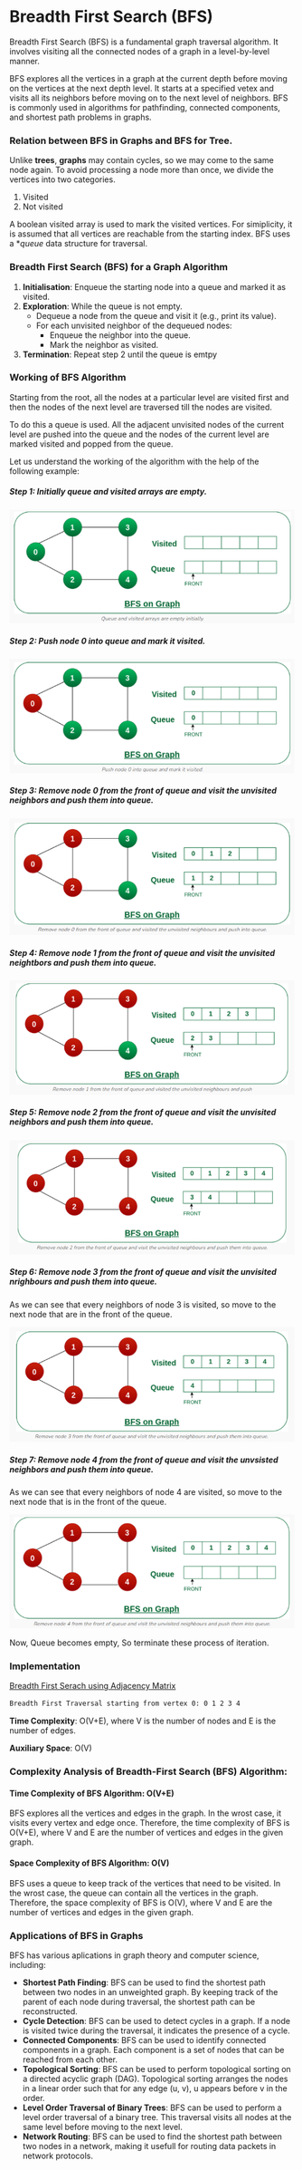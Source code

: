 # Breadth First Search (BFS)

Breadth First Search (BFS) is a fundamental graph traversal algorithm. It involves visiting all the connected nodes of a graph in a level-by-level manner. 

BFS explores all the vertices in a graph at the current depth before moving on the vertices at the next depth level. It starts at a specified vetex and visits all its neighbors before moving on to the next level of neighbors. BFS is commonly used in algorithms for pathfinding, connected components, and shortest path problems in graphs.

### Relation between BFS in Graphs and BFS for Tree.

Unlike **trees**, **graphs** may contain cycles, so we may come to the same node again. To avoid processing a node more than once, we divide the vertices into two categories.

1. Visited
2. Not visited

A boolean visited array is used to mark the visited vertices. For simiplicity, it is assumed that all vertices are reachable from the starting index. BFS uses a **queue* data structure for traversal.


### Breadth First Search (BFS) for a Graph Algorithm

1. **Initialisation**: Enqueue the starting node into a queue and marked it as visited.
2. **Exploration**: While the queue is not empty.
    - Dequeue a node from the queue and visit it (e.g., print its value).
    - For each unvisited neighbor of the dequeued nodes:
        - Enqueue the neighbor into the queue.
        - Mark the neighbor as visited.
3. **Termination**: Repeat step 2 until the queue is emtpy


### Working of BFS Algorithm

Starting from the root, all the nodes at a particular level are visited first and then the nodes of the next level are traversed till the nodes are visited.

To do this a queue is used. All the adjacent unvisited nodes of the current level are pushed into the queue and the nodes of the current level are marked visited and popped from the queue.

Let us understand the working of the algorithm with the help of the following example:

##### Step 1: Initially queue and visited arrays are empty.

![Step 1](../../../assets/graph-1.png)

##### Step 2: Push node 0 into queue and mark it visited.

![Step 2](../../../assets/graph-2.png)

##### Step 3: Remove node 0 from the front of queue and visit the unvisited neighbors and push them into queue.

![Step 3](../../../assets/graph-3.png)

##### Step 4: Remove node 1 from the front of queue and visit the unvisited neightbors and push them into queue.

![Step 4](../../../assets/graph-4.png)

##### Step 5: Remove node 2 from the front of queue and visit the unvisited neighbors and push them into queue.

![Step 5](../../../assets/graph-5.png)


##### Step 6: Remove node 3 from the front of queue and visit the unvisited nrighbours and push them into queue.

As we can see that every neighbors of node 3 is visited, so move to the next node that are in the front of the queue.

![Step 6](../../../assets/graph-6.png)


##### Step 7: Remove node 4 from the front of queue and visit the unvsisted neighbors and push them into queue.

As we can see that every neighbors of node 4 are visited, so move to the next node that is in the front of the queue.

![Step 7](../../../assets/graph-7.png)

Now, Queue becomes empty, So terminate these process of iteration.


### Implementation

[Breadth First Serach using Adjacency Matrix](../../../implementation/dsa-py/ds/graph/bfs_using_adjacency_list.py)


```bash
Breadth First Traversal starting from vertex 0: 0 1 2 3 4
```

**Time Complexity**: O(V+E), where V is the number of nodes and E is the number of edges.

**Auxiliary Space**: O(V)


### Complexity Analysis of Breadth-First Search (BFS) Algorithm:

#### Time Complexity of BFS Algorithm: O(V+E)

BFS explores all the vertices and edges in the graph. In the wrost case, it visits every vertex and edge once. Therefore, the time complexity of BFS is O(V+E), where V and E are the number of vertices and edges in the given graph.

#### Space Complexity of BFS Algorithm: O(V)

BFS uses a queue to keep track of the vertices that need to be visited. In the wrost case, the queue can contain all the vertices in the graph. Therefore, the space complexity of BFS is O(V), where V and E are the number of vertices and edges in the given graph.


### Applications of BFS in Graphs

BFS has various aplications in graph theory and computer science, including:

- **Shortest Path Finding**: BFS can be used to find the shortest path between two nodes in an unweighted graph. By keeping track of the parent of each node during traversal, the shortest path can be reconstructed.
- **Cycle Detection**: BFS can be used to detect cycles in a graph. If a node is visited twice during the traversal, it indicates the presence of a cycle.
- **Connected Components**: BFS can be used to identify connected components in a graph. Each component is a set of nodes that can be reached from each other.
- **Topological Sorting**: BFS can be used to perform topological sorting on a directed acyclic graph (DAG). Topological sorting arranges the nodes in a linear order such that for any edge (u, v), u appears before v in the order.
- **Level Order Traversal of Binary Trees**: BFS can be used to perform a level order traversal of a binary tree. This traversal visits all nodes at the same level before moving to the next level.
- **Network Routing**: BFS can be used to find the shortest path between two nodes in a network, making it usefull for routing data packets in network protocols.